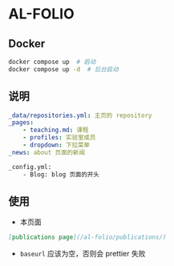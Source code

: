 # AL-FOLIO

## Docker

```bash
docker compose up  # 启动
docker compose up -d  # 后台启动
```

## 说明

```yaml
_data/repositories.yml: 主页的 repository
_pages:
    - teaching.md: 课程
    - profiles: 实验室成员
    - dropdown: 下拉菜单
_news: about 页面的新闻
```

```bash
_config.yml:
    - Blog: blog 页面的开头
```

## 使用

- 本页面

```markdown
[publications page](/al-folio/publications/)
```

- `baseurl` 应该为空，否则会 prettier 失败
